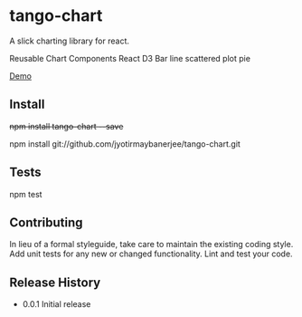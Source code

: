 tango-chart
=========
A slick charting library for react.

Reusable Chart Components React D3 Bar line scattered plot pie

[Demo](https://rawgit.com/jyotirmaybanerjee/tango-chart/master/example/index.html)

## Install

  ~~npm install tango-chart --save~~
  
  npm install git://github.com/jyotirmaybanerjee/tango-chart.git

## Tests

  npm test

## Contributing

In lieu of a formal styleguide, take care to maintain the existing coding style.
Add unit tests for any new or changed functionality. Lint and test your code.

## Release History

* 0.0.1 Initial release
